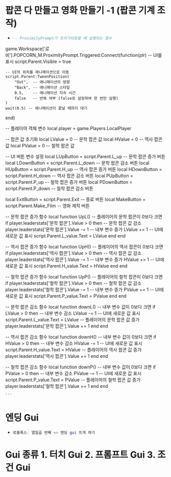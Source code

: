 # 팝콘 다 만들고 영화 만들기 -1 (팝콘 기계 조작)
  * ```lua
    -- ProximityPrompt가 트리거되었을 때 실행되는 함수
game.Workspace['로비'].POPCORN_M.ProximityPrompt.Triggered:Connect(function(plr)
    -- UI를 표시
    script.Parent.Visible = true

    -- UI의 위치를 애니메이션으로 이동
    script.Parent:TweenPosition(
        "Out",  -- 애니메이션의 방향
        "Back", -- 애니메이션 스타일
        0.5,    -- 애니메이션 지속 시간
        false   -- 반복 여부 (false로 설정하여 한 번만 실행)
    )
    wait(0.5) -- 애니메이션이 끝날 때까지 대기
end)

-- 플레이어 객체 변수
local player = game.Players.LocalPlayer

-- 팝콘 값 초기화
local LValue = 0  -- 문학 팝콘 값
local HValue = 0  -- 역사 팝콘 값
local PValue = 0  -- 철학 팝콘 값

-- UI 버튼 변수 설정
local LUpButton = script.Parent.L_up         -- 문학 팝콘 증가 버튼
local LDownButton = script.Parent.L_down     -- 문학 팝콘 감소 버튼
local HUpButton = script.Parent.H_up         -- 역사 팝콘 증가 버튼
local HDownButton = script.Parent.H_down     -- 역사 팝콘 감소 버튼
local PUpButton = script.Parent.P_up         -- 철학 팝콘 증가 버튼
local PDownButton = script.Parent.P_down     -- 철학 팝콘 감소 버튼

local ExitButton = script.Parent.Exit        -- 종료 버튼
local MakeButton = script.Parent.Make_Film   -- 영화 제작 버튼

-- 문학 팝콘 증가 함수
local function UpL()
    -- 플레이어의 문학 팝콘이 0보다 크면
    if player.leaderstats['문학 팝콘'].Value > 0 then
        -- 문학 팝콘 값 감소
        player.leaderstats['문학 팝콘'].Value -= 1
        -- 내부 변수 증가
        LValue += 1
        -- UI에 새로운 값 표시
        script.Parent.L_value.Text = LValue
    end
end

-- 역사 팝콘 증가 함수
local function UpH()
    -- 플레이어의 역사 팝콘이 0보다 크면
    if player.leaderstats['역사 팝콘'].Value > 0 then
        -- 역사 팝콘 값 감소
        player.leaderstats['역사 팝콘'].Value -= 1
        -- 내부 변수 증가
        HValue += 1
        -- UI에 새로운 값 표시
        script.Parent.H_value.Text = HValue
    end
end

-- 철학 팝콘 증가 함수
local function UpP()
    -- 플레이어의 철학 팝콘이 0보다 크면
    if player.leaderstats['철학 팝콘'].Value > 0 then
        -- 철학 팝콘 값 감소
        player.leaderstats['철학 팝콘'].Value -= 1
        -- 내부 변수 증가
        PValue += 1
        -- UI에 새로운 값 표시
        script.Parent.P_value.Text = PValue
    end
end

-- 문학 팝콘 감소 함수
local function downL()
    -- 내부 변수 값이 0보다 크면
    if LValue > 0 then
        -- 내부 변수 감소
        LValue -= 1
        -- UI에 새로운 값 표시
        script.Parent.L_value.Text = LValue
        -- 플레이어의 문학 팝콘 값 증가
        player.leaderstats['문학 팝콘'].Value += 1
    end
end

-- 역사 팝콘 감소 함수
local function downH()
    -- 내부 변수 값이 0보다 크면
    if HValue > 0 then
        -- 내부 변수 감소
        HValue -= 1
        -- UI에 새로운 값 표시
        script.Parent.H_value.Text = HValue
        -- 플레이어의 역사 팝콘 값 증가
        player.leaderstats['역사 팝콘'].Value += 1
    end
end

-- 철학 팝콘 감소 함수
local function downP()
    -- 내부 변수 값이 0보다 크면
    if PValue > 0 then
        -- 내부 변수 감소
        PValue -= 1
        -- UI에 새로운 값 표시
        script.Parent.P_value.Text = PValue
        -- 플레이어의 철학 팝콘 값 증가
        player.leaderstats['철학 팝콘'].Value += 1
    end
end

    ```

# 엔딩 Gui 
 * ```lua
   로블록스: 열일곱 번째 => 엔딩 gui 뜨게 하기
   ```

# Gui 종류 1. 터치 Gui 2. 프롬프트 Gui 3. 조건 Gui

